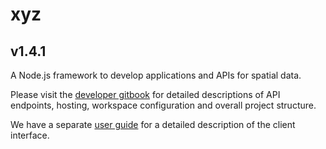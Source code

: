 # xyz

## v1.4.1

A Node.js framework to develop applications and APIs for spatial data.

Please visit the [developer gitbook](https://geolytix.gitbook.io/xyz-developer-guide) for detailed descriptions of API endpoints, hosting, workspace configuration and overall project structure.

We have a separate [user guide](https://geolytix.gitbook.io/xyz-user-guide) for a detailed description of the client interface.
